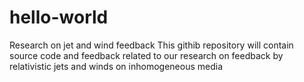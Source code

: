 # hello-world
Research on jet and wind feedback
This githib repository will contain source code and feedback related to our research on feedback by relativistic jets and winds on inhomogeneous media

